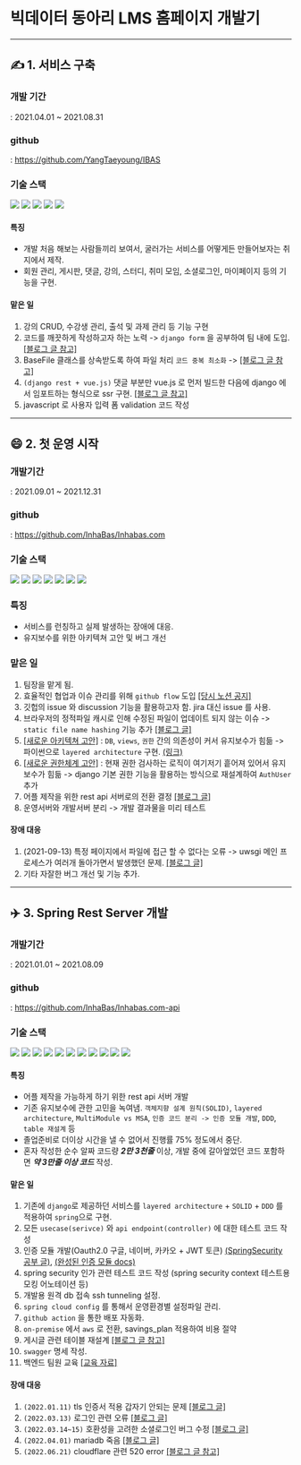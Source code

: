 # 빅데이터 동아리 LMS 홈페이지 개발기 

---

## :writing_hand: 1. 서비스 구축
### 개발 기간
  : 2021.04.01 ~ 2021.08.31
### github
  : https://github.com/YangTaeyoung/IBAS  
### 기술 스택
  <img src="https://img.shields.io/badge/Django-092E20?style=for-the-badge&logo=Django&logoColor=white"> <img src="https://img.shields.io/badge/nginx-009639?style=for-the-badge&logo=NGINX&logoColor=white"> <img src="https://img.shields.io/badge/mariadb-003545?style=for-the-badge&logo=MariaDB&logoColor=white"> <img src="https://img.shields.io/badge/vue.js-4FC08D?style=for-the-badge&logo=Vue.js&logoColor=white"> <img src="https://img.shields.io/badge/GoDaddy-1BDBDB?style=for-the-badge&logo=GoDaddy&logoColor=white">
#### 특징 
  - 개발 처음 해보는 사람들끼리 보여서, 굴러가는 서비스를 어떻게든 만들어보자는 취지에서 제작.
  - 회원 관리, 게시판, 댓글, 강의, 스터디, 취미 모임, 소셜로그인, 마이페이지 등의 기능을 구현.
#### 맡은 일
1. 강의 CRUD, 수강생 관리, 출석 및 과제 관리 등 기능 구현
2. 코드를 깨끗하게 작성하고자 하는 노력 -> `django form` 을 공부하여 팀 내에 도입. [[블로그 글 참고]](https://letsmakemyselfprogrammer.tistory.com/27)
3. BaseFile 클래스를 상속받도록 하여 파일 처리 `코드 중복 최소화` -> [[블로그 글 참고]](https://letsmakemyselfprogrammer.tistory.com/28)
4. `(django rest + vue.js)` 댓글 부분만 vue.js 로 먼저 빌드한 다음에 django 에서 임포트하는 형식으로 ssr 구현. [[블로그 글 참고]](https://letsmakemyselfprogrammer.tistory.com/41)
4. javascript 로 사용자 입력 폼 validation 코드 작성
  
---

## :smile: 2. 첫 운영 시작
### 개발기간
  : 2021.09.01 ~ 2021.12.31
### github
  : https://github.com/InhaBas/Inhabas.com
### 기술 스택
  <img src="https://img.shields.io/badge/Django-092E20?style=for-the-badge&logo=Django&logoColor=white"> <img src="https://img.shields.io/badge/nginx-009639?style=for-the-badge&logo=NGINX&logoColor=white"> <img src="https://img.shields.io/badge/mariadb-003545?style=for-the-badge&logo=MariaDB&logoColor=white"> <img src="https://img.shields.io/badge/vue.js-4FC08D?style=for-the-badge&logo=Vue.js&logoColor=white"> <img src="https://img.shields.io/badge/Sentry-362D59?style=for-the-badge&logo=Sentry&logoColor=white"> <img src="https://img.shields.io/badge/GoDaddy-1BDBDB?style=for-the-badge&logo=GoDaddy&logoColor=white"> <img src="https://img.shields.io/badge/Cloudflare-F38020?style=for-the-badge&logo=Cloudflare&logoColor=white">
### 특징
 - 서비스를 런칭하고 실제 발생하는 장애에 대응.
 - 유지보수를 위한 아키텍쳐 고안 및 버그 개선
### 맡은 일
  1. 팀장을 맡게 됨.
  2. 효율적인 협업과 이슈 관리를 위해 `github flow` 도입 [[당시 노션 공지]](https://fragrant-comfort-49c.notion.site/Git-Convention-ba9845b725934591878627f25554cf37)
  3. 깃헙의 issue 와 discussion 기능을 활용하고자 함. jira 대신 issue 를 사용. 
  4. 브라우저의 정적파일 캐시로 인해 수정된 파일이 업데이트 되지 않는 이슈 -> `static file name hashing` 기능 추가 [[블로그 글]](https://letsmakemyselfprogrammer.tistory.com/42)
  5. [[새로운 아키텍쳐 고안]](https://github.com/InhaBas/Inhabas.com/discussions/76) : `DB`, `views`, `권한` 간의 의존성이 커서 유지보수가 힘듦 -> 파이썬으로 `layered architecture` 구현. [(링크)](https://github.com/Dong-Hyeon-Yu/Inhabas.com/commit/6520c3041bccb5dea9f76c2ca9f83a42442e676a)
  6. [[새로운 권한체계 고안]](https://github.com/InhaBas/Inhabas.com/discussions/77) : 현재 권한 검사하는 로직이 여기저기 흩어져 있어서 유지보수가 힘듦 -> django 기본 권한 기능을 활용하는 방식으로 재설계하여 `AuthUser` 추가
  7. 어플 제작을 위한 rest api 서버로의 전환 결정 [[블로그 글]](https://letsmakemyselfprogrammer.tistory.com/64)
  8. 운영서버와 개발서버 분리 -> 개발 결과물을 미리 테스트
#### 장애 대응
  1. (2021-09-13) 특정 페이지에서 파일에 접근 할 수 없다는 오류 -> uwsgi 메인 프로세스가 여러개 돌아가면서 발생했던 문제. [[블로그 글]](https://letsmakemyselfprogrammer.tistory.com/47)
  2. 기타 자잘한 버그 개선 및 기능 추가.
  
  ---
  
## :airplane: 3. Spring Rest Server 개발
### 개발기간
  : 2021.01.01 ~ 2021.08.09
### github
  : https://github.com/InhaBas/Inhabas.com-api
### 기술 스택
  <img src="https://img.shields.io/badge/SpringBoot-6DB33F?style=for-the-badge&logo=SpringBoot&logoColor=white"> <img src="https://img.shields.io/badge/Swagger-85EA2D?style=for-the-badge&logo=Swagger&logoColor=white"> <img src="https://img.shields.io/badge/SpringSecurity-6DB33F?style=for-the-badge&logo=SpringSecurity&logoColor=white"> <img src="https://img.shields.io/badge/docker-2496ED?style=for-the-badge&logo=Docker&logoColor=white"> <img src="https://img.shields.io/badge/githubActions-2088FF?style=for-the-badge&logo=GithubActions&logoColor=white"> <img src="https://img.shields.io/badge/vue.js-4FC08D?style=for-the-badge&logo=Vue.js&logoColor=white"> <img src="https://img.shields.io/badge/nginx-009639?style=for-the-badge&logo=NGINX&logoColor=white"> <img src="https://img.shields.io/badge/mariadb-003545?style=for-the-badge&logo=MariaDB&logoColor=white"> <img src="https://img.shields.io/badge/Amazon-FF9900?style=for-the-badge&logo=AmazonEC2&logoColor=white"> <img src="https://img.shields.io/badge/JUnit5-25A162?style=for-the-badge&logo=JUnit5&logoColor=white"> <img src="https://img.shields.io/badge/Cloudflare-F38020?style=for-the-badge&logo=Cloudflare&logoColor=white">
#### 특징
  - 어플 제작을 가능하게 하기 위한 rest api 서버 개발
  - 기존 유지보수에 관한 고민을 녹여냄. `객체지향 설계 원칙(SOLID)`, `layered architecture`, `MultiModule vs MSA`, `인증 코드 분리 -> 인증 모듈 개발`, `DDD`, `table 재설계` 등 
  - 졸업준비로 더이상 시간을 낼 수 없어서 진행률 75% 정도에서 중단.
  - 혼자 작성한 순수 알짜 코드량 ***2만 3천줄*** 이상, 개발 중에 갈아엎었던 코드 포함하면 ***약 3만줄 이상 코드*** 작성. 
#### 맡은 일
  1. 기존에 `django`로 제공하던 서비스를 `layered architecture` + `SOLID` + `DDD` 를 적용하여 `spring`으로 구현.
  2. 모든 `usecase(serivce)` 와 `api endpoint(controller)` 에 대한 테스트 코드 작성
  3. 인증 모듈 개발(Oauth2.0 구글, 네이버, 카카오 + JWT 토큰) [(SpringSecurity 공부 글)](https://github.com/InhaBas/Inhabas.com-api/issues/3), [(완성된 인증 모듈 docs)](https://letsmakemyselfprogrammer.tistory.com/121)
  4. spring security 인가 관련 테스트 코드 작성 (spring security context 테스트용 모킹 어노테이션 등)
  5. 개발용 원격 db 접속 ssh tunneling 설정.
  6. `spring cloud config` 를 통해서 운영환경별 설정파일 관리.
  7. `github action` 을 통한 배포 자동화.
  8. `on-premise` 에서 `aws` 로 전환, savings_plan 적용하여 비용 절약
  9. 게시글 관련 테이블 재설계 [[블로그 글 참고]](https://letsmakemyselfprogrammer.tistory.com/38)
  10. `swagger` 명세 작성.
  11. 백엔드 팀원 교육 [[교육 자료]](https://letsmakemyselfprogrammer.tistory.com/83)
#### 장애 대응
  1. `(2022.01.11)` tls 인증서 적용 갑자기 안되는 문제 [[블로그 글]](https://letsmakemyselfprogrammer.tistory.com/48)
  2. `(2022.03.13)` 로그인 관련 오류 [[블로그 글]](https://letsmakemyselfprogrammer.tistory.com/65)
  3. `(2022.03.14~15)` 호환성을 고려한 소셜로그인 버그 수정 [[블로그 글]](https://letsmakemyselfprogrammer.tistory.com/69)
  4. `(2022.04.01)` mariadb 죽음 [[블로그 글]](https://letsmakemyselfprogrammer.tistory.com/84)
  5. `(2022.06.21)` cloudflare 관련 520 error [[블로그 글 참고]](https://letsmakemyselfprogrammer.tistory.com/118)
  
  
